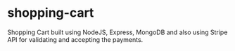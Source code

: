 # shopping-cart

Shopping Cart built using NodeJS, Express, MongoDB and also using Stripe API for validating and accepting the payments.
